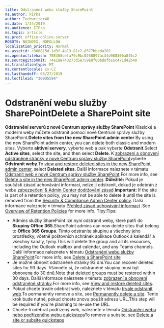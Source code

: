 ```yaml
---
title: Odstranění webu služby SharePoint
ms.author: kirks
author: Techwriter40
ms.date: 1/24/2019
ms.audience: ITPro
ms.topic: article
ms.prod: office-online-server
ROBOTS: NOINDEX, NOFOLLOW
localization_priority: Normal
ms.assetid: c060815d-1d3f-4a13-81c2-0377bbeda202
ms.openlocfilehash: 708365cefa79c9bc0268897ac34d980306a846c2
ms.sourcegitcommit: 74e18e743273d5e759e8f00bd8fb16c471d42b40
ms.translationtype: MT
ms.contentlocale: cs-CZ
ms.lasthandoff: 03/27/2019
ms.locfileid: "30935594"
---
```

# <a name="delete-a-sharepoint-site"></a><span data-ttu-id="c995b-102">Odstranění webu služby SharePoint</span><span class="sxs-lookup"><span data-stu-id="c995b-102">Delete a SharePoint site</span></span>
<span data-ttu-id="c995b-103">**Odstranění serverů z nové Centrum správy služby SharePoint** Klasické a moderní weby můžete odstranit pomocí nové Centrum správy služby SharePoint.</span><span class="sxs-lookup"><span data-stu-id="c995b-103">**Delete sites from the new SharePoint admin center** By using the new SharePoint admin center, you can delete both classic and modern sites.</span></span> <span data-ttu-id="c995b-104">Vyberte **aktivní servery**, vyberte web a pak vyberte **Odstranit**.</span><span class="sxs-lookup"><span data-stu-id="c995b-104">Select **Active sites**, select the site, and then select **Delete**.</span></span> <span data-ttu-id="c995b-105">K [zobrazení a obnovení odstraněné stránky v nové Centrum správy služby SharePoint](https://docs.microsoft.com/sharepoint/view-and-restore-deleted-sites-in-new-admin-center)vyberte **Odstranit weby**.</span><span class="sxs-lookup"><span data-stu-id="c995b-105">To [view and restore deleted sites in the new SharePoint admin center](https://docs.microsoft.com/sharepoint/view-and-restore-deleted-sites-in-new-admin-center), select **Deleted sites**.</span></span> <span data-ttu-id="c995b-106">Další informace naleznete v tématu [Odstranit web v nové Centrum správy služby SharePoint](https://docs.microsoft.com/en-us/sharepoint/delete-site-collection#delete-a-site-in-the-new-sharepoint-admin-center).</span><span class="sxs-lookup"><span data-stu-id="c995b-106">For more info, see [Delete a site in the new SharePoint admin center](https://docs.microsoft.com/en-us/sharepoint/delete-site-collection#delete-a-site-in-the-new-sharepoint-admin-center).</span></span>
<span data-ttu-id="c995b-107">**Důležité:** Pokud je součástí zásad uchovávání informací, nelze ji odstranit, dokud je odebrán z webu [zabezpečení &amp; Admin Center dodržování zásad](https://protection.office.com/?rfr=AdminCenter#/homepage).</span><span class="sxs-lookup"><span data-stu-id="c995b-107">**Important:** If the site is part of a retention policy, you may not be able to delete it until the site is removed from the [Security &amp; Compliance Admin Center policy](https://protection.office.com/?rfr=AdminCenter#/homepage).</span></span> <span data-ttu-id="c995b-108">Další informace naleznete v tématu [Přehled zásad uchovávání informací](https://docs.microsoft.com/office365/securitycompliance/retention-policies#content-in-onedrive-accounts-and-sharepoint-sites) .</span><span class="sxs-lookup"><span data-stu-id="c995b-108">See [Overview of Retention Policies](https://docs.microsoft.com/office365/securitycompliance/retention-policies#content-in-onedrive-accounts-and-sharepoint-sites) for more info.</span></span> <span data-ttu-id="c995b-109">Tipy:</span><span class="sxs-lookup"><span data-stu-id="c995b-109">Tips:</span></span>
- <span data-ttu-id="c995b-110">Admins služby SharePoint lze nyní odstranit weby, které patří do **Skupiny Office 365**.</span><span class="sxs-lookup"><span data-stu-id="c995b-110">SharePoint admins can now delete sites that belong to **Office 365 Groups**.</span></span> <span data-ttu-id="c995b-111">Tímto odstraníte skupinu a všechny jeho prostředky, včetně poštovních schránek aplikace Outlook a kalendář a všechny kanály, týmy.</span><span class="sxs-lookup"><span data-stu-id="c995b-111">This will delete the group and all its resources, including the Outlook mailbox and calendar, and any Teams channels.</span></span> <span data-ttu-id="c995b-112">Další informace naleznete v tématu [Odstranění webu služby SharePoint](https://docs.microsoft.com/sharepoint/manage-sites-in-new-admin-center#delete-a-site)</span><span class="sxs-lookup"><span data-stu-id="c995b-112">For more info, see [Delete a SharePoint site](https://docs.microsoft.com/sharepoint/manage-sites-in-new-admin-center#delete-a-site)</span></span>
- <span data-ttu-id="c995b-113">Je možné obnovit odstraněné stránky 93 dní.</span><span class="sxs-lookup"><span data-stu-id="c995b-113">You can recover deleted sites for 93 days.</span></span> <span data-ttu-id="c995b-114">Všimněte si, že odstraněné skupiny musí být obnovena do 30 dnů.</span><span class="sxs-lookup"><span data-stu-id="c995b-114">Note that deleted groups must be restored within 30 days.</span></span> <span data-ttu-id="c995b-115">Další informace naleznete v tématu [zobrazení a obnovení odstraněné stránky](https://docs.microsoft.com/sharepoint/view-and-restore-deleted-sites-in-new-admin-center).</span><span class="sxs-lookup"><span data-stu-id="c995b-115">For more info, see [View and restore deleted sites](https://docs.microsoft.com/sharepoint/view-and-restore-deleted-sites-in-new-admin-center).</span></span>
- <span data-ttu-id="c995b-116">Pokud chcete trvale odebrat web, naleznete v tématu [trvale odstranit web](https://docs.microsoft.com/en-us/sharepoint/delete-site-collection#permanently-delete-a-site).</span><span class="sxs-lookup"><span data-stu-id="c995b-116">To permanently remove a site, see [Permanently delete a site](https://docs.microsoft.com/en-us/sharepoint/delete-site-collection#permanently-delete-a-site).</span></span> <span data-ttu-id="c995b-117">Tento krok bude nutné, pokud chcete znovu použít adresu URL.</span><span class="sxs-lookup"><span data-stu-id="c995b-117">This step will be required if you're planning to re-use the URL.</span></span> 
- <span data-ttu-id="c995b-118">Chcete-li odebrat podřízený web, naleznete v tématu [Odstranění webu nebo podřízeného webu quicksteps](https://support.office.com/en-us/article/Delete-a-SharePoint-site-or-subsite-bc37b743-0cef-475e-9a8c-8fc4d40179fb#__bkmkshortcut)</span><span class="sxs-lookup"><span data-stu-id="c995b-118">To remove a subsite, see [Delete a site or subsite quicksteps](https://support.office.com/en-us/article/Delete-a-SharePoint-site-or-subsite-bc37b743-0cef-475e-9a8c-8fc4d40179fb#__bkmkshortcut)</span></span>
